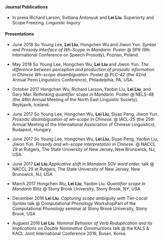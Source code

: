 #### Journal Publications

- In press Richard Larson, Svitlana Antonyuk and **Lei Liu**. Superiorty and Scope Freezing. _Linguistic Inquiry_

#### Presentations

- June 2018 So Young Lee, **Lei Liu**, Hongchen Wu and Jiwon Yun. _Syntax and Prosody Interface of Wh-Scope in Mandarin_. Poster @ SP9 (9th International Conference on Speech Prosody), Poznan, Poland.

- May 2018 So Young Lee, Hongchen Wu, **Lei Liu** and Jiwon Yun. _The difference between perception and production of prosodic information in Chinese Wh-scope disambiguation._ Poster @ PLC-42 (the 42nd Annual Penn Linguistics Conference), Philadelphia, PA, USA.

- October 2017 Hongchen Wu, Richard Larson, Yaobin Liu, **Lei Liu**, and Gary Mar. _Rethinking quantifier scope in Mandarin._ Poster @ NELS-48 (the 48th Annual Meeting of the North East Linguistic Society), Reykjavík, Iceland.

- June 2017 So Young Lee, Hongchen Wu, **Lei Liu**, Siyao Peng, Jiwon Yun. _Prosodic disambiguation of wh-scope in Chinese._ @ IACL-25 (the 25th Annual Meeting of the International Association of Chinese Linguistics), Budapest, Hungary.

- June 2017 So Young Lee, Hongchen Wu, **Lei Liu**, Siyao Peng, Yaobin Liu, Jiwon Yun. _Prosody and wh-scope interpretation in Chinese._ @ NACCL 29 at Rutgers, The State University of New Jersey, New Brunswick, NJ, USA.

- June 2017 **Lei Liu**._Applicative shift in Mandarin SOV word order._ talk @ NACCL 29 at Rutgers, The State University of New Jersey, New Brunswick, NJ, USA

- March 2017 Hongchen Wu, **Lei Liu**, Yaobin Liu. _Quantifier scope in Mandarin_ Blitz @ Stony Brook University, Stony Brook, NY, USA


- December 2016 **Lei Liu**. _Capturing scope ambiguity with Tier-Local Syntax_ talk @ Computational Phonology WorkshopPart of the Computational Phonology seminar at Stony Brook University, Stony Brook, USA
 

- Auguest  2016  **Lei Liu**. _Nominal Behavior of Verb Reduplication and Its Implications on Double Nominative Constructions_ talk @ the KALS & KACL Joint International Conference 2016, Busan, Korea.
